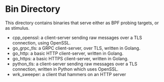 # Bin Directory

This directory contains binaries that serve either as BPF probing targets, or as stimulus.
 - cpp_openssl: a client-server sending raw messages over a TLS connection, using OpenSSL.
 - go_grpc_tls: a GRPC client-server, over TLS, written in Golang.
 - go_http: a basic HTTP client-server, written in Golang.
 - go_https: a basic HTTPS client-server, written in Golang.
 - python_tls: a client-server sending raw messages over a TLS connection, written in Python which uses OpenSSL.
 - wrk_sweeper: a client that hammers on an HTTP server

